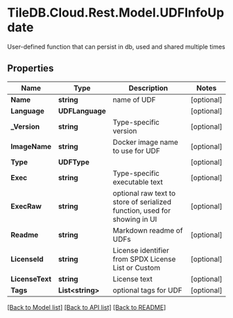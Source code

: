 # TileDB.Cloud.Rest.Model.UDFInfoUpdate
User-defined function that can persist in db, used and shared multiple times

## Properties

Name | Type | Description | Notes
------------ | ------------- | ------------- | -------------
**Name** | **string** | name of UDF | [optional] 
**Language** | **UDFLanguage** |  | [optional] 
**_Version** | **string** | Type-specific version | [optional] 
**ImageName** | **string** | Docker image name to use for UDF | [optional] 
**Type** | **UDFType** |  | [optional] 
**Exec** | **string** | Type-specific executable text | [optional] 
**ExecRaw** | **string** | optional raw text to store of serialized function, used for showing in UI | [optional] 
**Readme** | **string** | Markdown readme of UDFs | [optional] 
**LicenseId** | **string** | License identifier from SPDX License List or Custom | [optional] 
**LicenseText** | **string** | License text | [optional] 
**Tags** | **List&lt;string&gt;** | optional tags for UDF | [optional] 

[[Back to Model list]](../README.md#documentation-for-models) [[Back to API list]](../README.md#documentation-for-api-endpoints) [[Back to README]](../README.md)

